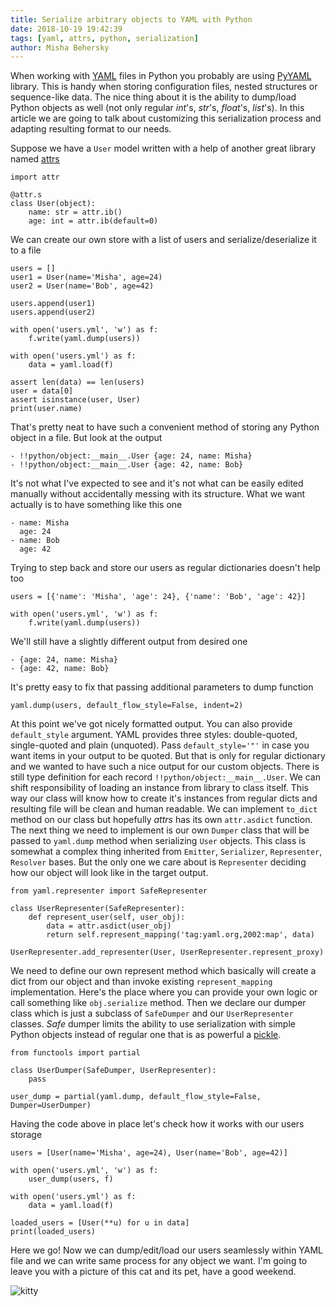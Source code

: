 ```yaml
---
title: Serialize arbitrary objects to YAML with Python
date: 2018-10-19 19:42:39
tags: [yaml, attrs, python, serialization]
author: Misha Behersky
---
```


When working with [YAML](http://yaml.org/) files in Python you probably are using [PyYAML](https://pyyaml.org/wiki/PyYAMLDocumentation) library. This is handy when storing configuration files, nested structures or sequence-like data. The nice thing about it is the ability to dump/load Python objects as well (not only regular _int_'s, _str_'s, _float_'s, _list_'s). In this article we are going to talk about customizing this serialization process and adapting resulting format to our needs.

Suppose we have a `User` model written with a help of another great library named [attrs](https://www.attrs.org/en/stable/)
```
import attr

@attr.s
class User(object):
    name: str = attr.ib()
    age: int = attr.ib(default=0)
```
We can create our own store with a list of users and serialize/deserialize it to a file
```
users = []
user1 = User(name='Misha', age=24)
user2 = User(name='Bob', age=42)

users.append(user1)
users.append(user2)

with open('users.yml', 'w') as f:
    f.write(yaml.dump(users))

with open('users.yml') as f:
    data = yaml.load(f)

assert len(data) == len(users)
user = data[0]
assert isinstance(user, User)
print(user.name)
```
That's pretty neat to have such a convenient method of storing any Python object in a file. But look at the output
```
- !!python/object:__main__.User {age: 24, name: Misha}
- !!python/object:__main__.User {age: 42, name: Bob}
```
It's not what I've expected to see and it's not what can be easily edited manually without accidentally messing with its structure. What we want actually is to have something like this one
```
- name: Misha
  age: 24
- name: Bob
  age: 42
```
Trying to step back and store our users as regular dictionaries doesn't help too
```
users = [{'name': 'Misha', 'age': 24}, {'name': 'Bob', 'age': 42}]

with open('users.yml', 'w') as f:
    f.write(yaml.dump(users))
```
We'll still have a slightly different output from desired one
```
- {age: 24, name: Misha}
- {age: 42, name: Bob}
```
It's pretty easy to fix that passing additional parameters to dump function
```
yaml.dump(users, default_flow_style=False, indent=2)
```
At this point we've got nicely formatted output. You can also provide `default_style` argument. YAML provides three styles: double-quoted, single-quoted and plain (unquoted). Pass `default_style='"'` in case you want items in your output to be quoted.
But that is only for regular dictionary and we wanted to have such a nice output for our custom objects. There is still type definition for each record `!!python/object:__main__.User`. We can shift responsibility of loading an instance from library to class
itself. This way our class will know how to create it's instances from regular dicts and resulting file will be clean and human readable. We can implement `to_dict` method on our class but hopefully _attrs_ has its own `attr.asdict` function. 
The next thing we need to implement is our own `Dumper` class that will be passed to `yaml.dump` method when serializing `User` objects. This class is somewhat a complex thing inherited from `Emitter`, `Serializer`, `Representer`, `Resolver`
bases. But the only one we care about is `Representer` deciding how our object will look like in the target output.
```
from yaml.representer import SafeRepresenter

class UserRepresenter(SafeRepresenter):
    def represent_user(self, user_obj):
        data = attr.asdict(user_obj)
        return self.represent_mapping('tag:yaml.org,2002:map', data)
				
UserRepresenter.add_representer(User, UserRepresenter.represent_proxy)
```
We need to define our own represent method which basically will create a dict from our object and than invoke existing `represent_mapping` implementation. Here's the place where you can provide your own logic or call something like `obj.serialize` method.
Then we declare our dumper class which is just a subclass of `SafeDumper` and our `UserRepresenter` classes. _Safe_ dumper limits the ability to use serialization with simple Python objects instead of regular one that is as powerful a [pickle](https://docs.python.org/3/library/pickle.html).
```
from functools import partial

class UserDumper(SafeDumper, UserRepresenter):
    pass

user_dump = partial(yaml.dump, default_flow_style=False, Dumper=UserDumper)
```
Having the code above in place let's check how it works with our users storage
```
users = [User(name='Misha', age=24), User(name='Bob', age=42)]

with open('users.yml', 'w') as f:
    user_dump(users, f)

with open('users.yml') as f:
    data = yaml.load(f)

loaded_users = [User(**u) for u in data]
print(loaded_users)
```
Here we go! Now we can dump/edit/load our users seamlessly within YAML file and we can write same process for any object we want. I'm going to leave you with a picture of this cat and its pet, have a good weekend.

![kitty](/img/article/da5aadcaaef03b119712acdcef558817.jpg)